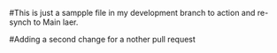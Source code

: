 #This is just a sampple file in my development branch to action and re-synch to Main laer.


#Adding a second change for a nother pull request
